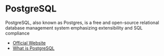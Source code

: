 # PostgreSQL

PostgreSQL, also known as Postgres, is a free and open-source relational database management system emphasizing extensibility and SQL compliance

- [Official Website](https://www.postgresql.org/)
- [What is PostgreSQL](https://www.geeksforgeeks.org/what-is-postgresql-introduction/)